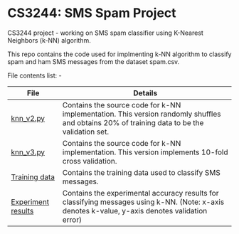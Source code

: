 # CS3244: SMS Spam Project
CS3244 project - working on SMS spam classifier using K-Nearest Neighbors (k-NN) algorithm.

This repo contains the code used for implmenting k-NN algorithm to classify spam and ham SMS messages from the dataset spam.csv.


File contents list: -

| File  | Details |
| ------------- | ------------- |
| [knn_v2.py](../master/src/knn_v2.py)  | Contains the source code for k-NN implementation. This version randomly shuffles and obtains 20% of training data to be the validation set.|
| [knn_v3.py](../master/src/knn_v3.py)  | Contains the source code for k-NN implementation. This version implements 10-fold cross validation. |
| [Training data](../master/data/spam.csv) | Contains the training data used to classify SMS messages. |
| [Experiment results](../master/data/kValidation%20Results.xlsx) | Contains the experimental accuracy results for classifying messages using k-NN. (Note: x-axis denotes k-value, y-axis denotes validation error) |

